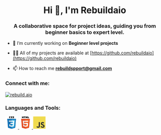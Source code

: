 <h1 align="center">Hi 👋, I'm Rebuildaio</h1>
<h3 align="center">A collaborative space for project ideas, guiding you from beginner basics to expert level.</h3>

- 🔭 I’m currently working on **Beginner level projects**

- 👨‍💻 All of my projects are available at [https://github.com/rebuildaio](https://github.com/rebuildaio)

- 📫 How to reach me **rebuildspport@gmail.com**

<h3 align="left">Connect with me:</h3>
<p align="left">
<a href="https://instagram.com/rebuild.aio" target="blank"><img align="center" src="https://raw.githubusercontent.com/rahuldkjain/github-profile-readme-generator/master/src/images/icons/Social/instagram.svg" alt="rebuild.aio" height="30" width="40" /></a>
</p>

<h3 align="left">Languages and Tools:</h3>
<p align="left"> <a href="https://www.w3schools.com/css/" target="_blank" rel="noreferrer"> <img src="https://raw.githubusercontent.com/devicons/devicon/master/icons/css3/css3-original-wordmark.svg" alt="css3" width="40" height="40"/> </a> <a href="https://www.w3.org/html/" target="_blank" rel="noreferrer"> <img src="https://raw.githubusercontent.com/devicons/devicon/master/icons/html5/html5-original-wordmark.svg" alt="html5" width="40" height="40"/> </a> <a href="https://developer.mozilla.org/en-US/docs/Web/JavaScript" target="_blank" rel="noreferrer"> <img src="https://raw.githubusercontent.com/devicons/devicon/master/icons/javascript/javascript-original.svg" alt="javascript" width="40" height="40"/> </a> </p>

